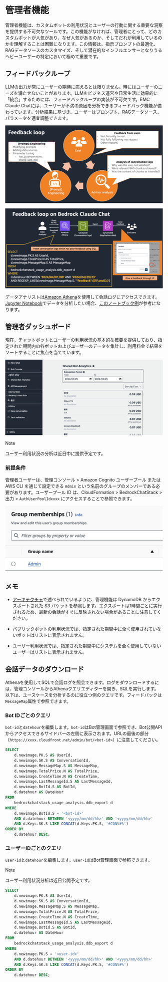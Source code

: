# 管理者機能

管理者機能は、カスタムボットの利用状況とユーザーの行動に関する重要な洞察を提供する不可欠なツールです。この機能がなければ、管理者にとって、どのカスタムボットが人気があり、なぜ人気があるのか、そしてだれが利用しているのかを理解することは困難になります。この情報は、指示プロンプトの最適化、RAGデータソースのカスタマイズ、そして潜在的なインフルエンサーとなりうるヘビーユーザーの特定において極めて重要です。

## フィードバックループ

LLMの出力が常にユーザーの期待に応えるとは限りません。時にはユーザーのニーズを満たせないことがあります。LLMをビジネス運営や日常生活に効果的に「統合」するためには、フィードバックループの実装が不可欠です。EMC Claude Chatには、ユーザーが不満の原因を分析できるフィードバック機能が備わっています。分析結果に基づき、ユーザーはプロンプト、RAGデータソース、パラメータを適宜調整できます。

![](./imgs/feedback_loop.png)

![](./imgs/feedback-using-claude-chat.png)

データアナリストは[Amazon Athena](https://aws.amazon.com/jp/athena/)を使用して会話ログにアクセスできます。[Jupyter Notebook](https://jupyter.org/)でデータを分析したい場合、[このノートブック例](../examples/notebooks/feedback_analysis_example.ipynb)が参考になります。

## 管理者ダッシュボード

現在、チャットボットとユーザーの利用状況の基本的な概要を提供しており、指定された期間内の各ボットおよびユーザーのデータを集計し、利用料金で結果をソートすることに焦点を当てています。

![](./imgs/admin_bot_analytics.png)

> [!Note]
> ユーザー利用状況の分析は近日中に提供予定です。

### 前提条件

管理者ユーザーは、管理コンソール > Amazon Cognito ユーザープール または AWS CLI を通じて設定できる `Admin` という名前のグループのメンバーである必要があります。ユーザープール ID は、CloudFormation > BedrockChatStack > 出力 > `AuthUserPoolIdxxxx` にアクセスすることで参照できます。

![](./imgs/group_membership_admin.png)

## メモ

- [アーキテクチャ](../README.md#architecture)で述べられているように、管理機能は DynamoDB からエクスポートされた S3 バケットを参照します。エクスポートは1時間ごとに実行されるため、最新の会話がすぐに反映されない場合があることに注意してください。

- パブリックボットの利用状況では、指定された期間中に全く使用されていないボットはリストに表示されません。

- ユーザー利用状況では、指定された期間中にシステムを全く使用していないユーザーはリストに表示されません。

## 会話データのダウンロード

Athenaを使用してSQLで会話ログを照会できます。ログをダウンロードするには、管理コンソールからAthenaクエリエディターを開き、SQLを実行します。以下は、ユースケースを分析するのに役立つ例のクエリです。フィードバックは`MessageMap`属性で参照できます。

### Bot IDごとのクエリ

`bot-id`と`datehour`を編集します。`bot-id`はBot管理画面で参照でき、Bot公開APIからアクセスできるサイドバーの左側に表示されます。URLの最後の部分（`https://xxxx.cloudfront.net/admin/bot/<bot-id>`）に注意してください。

```sql
SELECT
    d.newimage.PK.S AS UserId,
    d.newimage.SK.S AS ConversationId,
    d.newimage.MessageMap.S AS MessageMap,
    d.newimage.TotalPrice.N AS TotalPrice,
    d.newimage.CreateTime.N AS CreateTime,
    d.newimage.LastMessageId.S AS LastMessageId,
    d.newimage.BotId.S AS BotId,
    d.datehour AS DateHour
FROM
    bedrockchatstack_usage_analysis.ddb_export d
WHERE
    d.newimage.BotId.S = '<bot-id>'
    AND d.datehour BETWEEN '<yyyy/mm/dd/hh>' AND '<yyyy/mm/dd/hh>'
    AND d.Keys.SK.S LIKE CONCAT(d.Keys.PK.S, '#CONV#%')
ORDER BY
    d.datehour DESC;
```

### ユーザーIDごとのクエリ

`user-id`と`datehour`を編集します。`user-id`はBot管理画面で参照できます。

> [!Note]
> ユーザー利用状況分析は近日公開予定です。

```sql
SELECT
    d.newimage.PK.S AS UserId,
    d.newimage.SK.S AS ConversationId,
    d.newimage.MessageMap.S AS MessageMap,
    d.newimage.TotalPrice.N AS TotalPrice,
    d.newimage.CreateTime.N AS CreateTime,
    d.newimage.LastMessageId.S AS LastMessageId,
    d.newimage.BotId.S AS BotId,
    d.datehour AS DateHour
FROM
    bedrockchatstack_usage_analysis.ddb_export d
WHERE
    d.newimage.PK.S = '<user-id>'
    AND d.datehour BETWEEN '<yyyy/mm/dd/hh>' AND '<yyyy/mm/dd/hh>'
    AND d.Keys.SK.S LIKE CONCAT(d.Keys.PK.S, '#CONV#%')
ORDER BY
    d.datehour DESC;
```